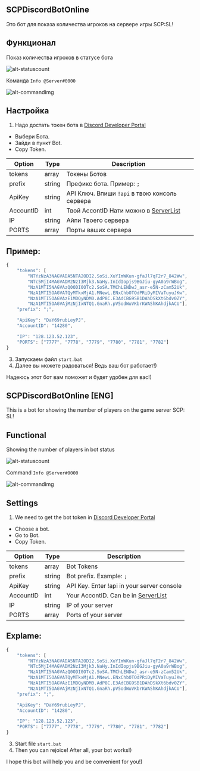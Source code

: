 SCPDiscordBotOnline
---------------------

Это бот для показа количества игроков на сервере игры SCP:SL!

Функционал
---------------------

Показ количества игроков в статусе бота

![alt-statuscount](https://kindtech.ru/img/github/Count.png)

Команда `Info @Server#0000`

![alt-commandimg](https://kindtech.ru/img/github/Info.png)

Настройка
---------------------
1. Надо достать токен бота в [Discord Developer Portal](https://discordapp.com/developers/applications)
 * Выбери Бота.
 * Зайди в пункт Bot.
 * Copy Token.

| Option | Type | Description |
| ------ | ------ | ------ |
| tokens | array | Токены Ботов |
| prefix | string | Префикс бота. Пример: `;` |
| ApiKey | string | API Ключ. Впиши `!api` в твою консоль сервера |
| AccountID | int | Твой AccontID Нати можно в [ServerList](https://servers.scpslgame.com/) |
| IP | string | Айпи Твоего сервера |
| PORTS | array | Порты ваших сервера |
## Пример:
```js
{
    "tokens": [
        "NTYzNzA3NAGVADA5NTA2ODI2.SoSi.XuYImWKun-gfaJl7qF2r7_842Ww",
        "NTc5MjI4MAGVADM2NzI3Mjk3.NaHy.InIdIopjs9BGJiu-gyA0a9rWBog",
        "NzA1MTI5NAGVAzQ0ODI0OTc2.SoSA.TMChLENDwJ_asr-e5N-zCam52Uk",
        "NzA1MTI5OAGVATQyMTkxMjA1.MNewL.ENxChbOTOdPRiDyMIVaTuyuJKw",
        "NzA1MTI5OAGVAzE1MDQyNDM0.AdР8С.E3AdCBG9SB1DAhDSkXt6bdv0ZY",
        "NzA1MTI5OAGVAjMzNjIxNTQ1.GnaRh.pV5odWuVKbrKWAShKAhdjkACU"],
    "prefix": ";",

    "ApiKey": "DaY69rubLeyPJ",
    "AccountID": "14280",

    "IP": "128.123.52.123",
    "PORTS": ["7777", "7778", "7779", "7780", "7781", "7782"]
}
```
3. Запускаем файл `start.bat`
4. Далее вы можете радоваться! Ведь ваш бот работает!)

Надеюсь этот бот вам поможет и будет удобен для вас!)


SCPDiscordBotOnline [ENG]
---------------------

This is a bot for showing the number of players on the game server SCP: SL!

Functional
---------------------

Showing the number of players in bot status

![alt-statuscount](https://kindtech.ru/img/github/Count.png)

Command `Info @Server#0000`

![alt-commandimg](https://kindtech.ru/img/github/Info.png)

Settings
---------------------
1. We need to get the bot token in [Discord Developer Portal](https://discordapp.com/developers/applications)
 * Choose a bot.
 * Go to Bot.
 * Copy Token.
 

| Option | Type | Description |
| ------ | ------ | ------ |
| tokens | array | Bot Tokens |
| prefix | string | Bot prefix. Example: `;` |
| ApiKey | string | API Key. Enter !api in your server console |
| AccountID | int | Your AccontID. Can be in [ServerList](https://servers.scpslgame.com/) |
| IP | string | IP of your server |
| PORTS | array | Ports of your server |
## Explame:
```js
{
    "tokens": [
        "NTYzNzA3NAGVADA5NTA2ODI2.SoSi.XuYImWKun-gfaJl7qF2r7_842Ww",
        "NTc5MjI4MAGVADM2NzI3Mjk3.NaHy.InIdIopjs9BGJiu-gyA0a9rWBog",
        "NzA1MTI5NAGVAzQ0ODI0OTc2.SoSA.TMChLENDwJ_asr-e5N-zCam52Uk",
        "NzA1MTI5OAGVATQyMTkxMjA1.MNewL.ENxChbOTOdPRiDyMIVaTuyuJKw",
        "NzA1MTI5OAGVAzE1MDQyNDM0.AdР8С.E3AdCBG9SB1DAhDSkXt6bdv0ZY",
        "NzA1MTI5OAGVAjMzNjIxNTQ1.GnaRh.pV5odWuVKbrKWAShKAhdjkACU"],
    "prefix": ";",

    "ApiKey": "DaY69rubLeyPJ",
    "AccountID": "14280",

    "IP": "128.123.52.123",
    "PORTS": ["7777", "7778", "7779", "7780", "7781", "7782"]
}
```
3. Start file `start.bat`
4. Then you can rejoice! After all, your bot works!)

I hope this bot will help you and be convenient for you!)
